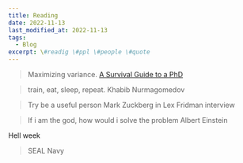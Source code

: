 ```yaml
---
title: Reading
date: 2022-11-13
last_modified_at: 2022-11-13
tags:
  - Blog
excerpt: \#readig \#ppl \#people \#quote
---
```


> Maximizing variance.
[A Survival Guide to a PhD](http://karpathy.github.io/2016/09/07/phd/)

> train, eat, sleep, repeat.
Khabib Nurmagomedov

> Try be a useful person
Mark Zuckberg in Lex Fridman interview

> If i am the god, how would i solve the problem
Albert Einstein

Hell week
> SEAL Navy

 

